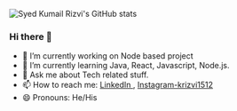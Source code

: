 
![Syed Kumail Rizvi's GitHub stats](https://github-readme-stats.vercel.app/api?username=Kumailrizvi786&show_icons=true&theme=dark)

### Hi there 👋
- 🔭 I’m currently working on Node based project 
- 🌱 I’m currently learning Java, React, Javascript, Node.js.
- 💬 Ask me about Tech related stuff.
- 📫 How to reach me: [LinkedIn ](https://www.linkedin.com/in/syed-kumail-rizvi/) , [Instagram-krizvi1512](https://www.instagram.com/krizvi1512)
- 😄 Pronouns: He/His


<!-- <img src = "https://github-readme-stats.vercel.app/api?username=Kumailrizvi786&&show_icons=true&title_color=ffffff&icon_color=ffba2c&text_color=daf7dc&bg_color=191919">
 -->
